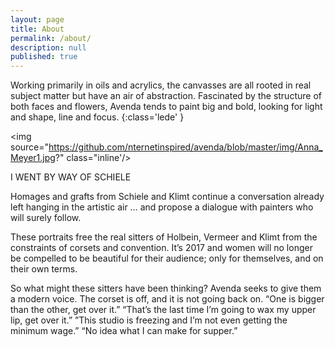 ```yaml
---
layout: page
title: About
permalink: /about/
description: null
published: true
---
```


Working primarily in oils and acrylics, the canvasses are all rooted in real subject matter but have an air of abstraction. Fascinated by the structure of both faces and flowers, Avenda tends to paint big and bold, looking for light and shape, line and focus.
{:class='lede' }

<img source="https://github.com/nternetinspired/avenda/blob/master/img/Anna_Meyer1.jpg?" class="inline'/>

I WENT BY WAY OF SCHIELE

Homages and grafts from Schiele and Klimt continue a conversation already left hanging in the artistic air … and propose a dialogue with painters who will surely follow.

These portraits free the real sitters of Holbein, Vermeer and Klimt from the constraints of corsets and convention. It’s 2017 and women will no longer be compelled to be beautiful for their audience; only for themselves, and on their own terms.

So what might these sitters have been thinking? Avenda seeks to give them a modern voice. The corset is off, and it is not going back on.  “One is bigger than the other, get over it.” “That’s the last time I’m going to wax my upper lip, get over it.” ”This studio is freezing and I’m not even getting the minimum wage.” “No idea what I can make for supper.”
